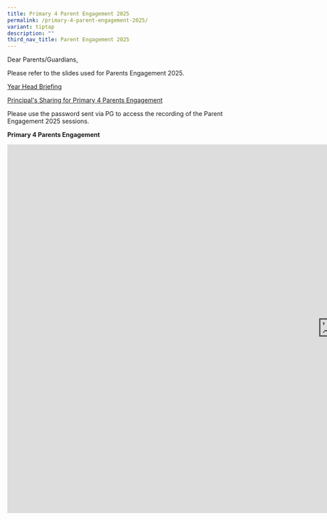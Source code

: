```yaml
---
title: Primary 4 Parent Engagement 2025
permalink: /primary-4-parent-engagement-2025/
variant: tiptap
description: ""
third_nav_title: Parent Engagement 2025
---
```

<p>Dear Parents/Guardians,</p>
<p>Please refer to the slides used for Parents Engagement 2025.</p>
<p><a href="/files/P4_Parent_Engagement_2025_YH.pdf" rel="noopener nofollow" target="_blank">Year Head Briefing</a>
</p>
<p><a href="/files/P_s_Sharing__P4_Parents__Engagement__24_Jan_2025_.pdf" rel="noopener nofollow" target="_blank">Principal's Sharing for Primary 4 Parents Engagement</a>
</p>
<p>Please use the password sent via PG to access the recording of the Parent
Engagement 2025 sessions.</p>
<p><strong>Primary 4 Parents Engagement</strong>
</p>
<div class="iframe-wrapper">
<iframe height="844" width="1500" allowfullscreen="true" frameborder="0" src="https://player.vimeo.com/video/1053278081?badge=0&amp;autopause=0&amp;player_id=0&amp;app_id=58479"></iframe>
</div>
<p></p>
